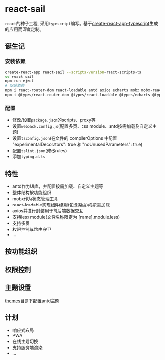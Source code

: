 # react-sail

`react`的种子工程, 采用`typescript`编写。基于[create-react-app-typescript](https://github.com/wmonk/create-react-app-typescript)生成的应用而深度定制。

## 诞生记
### 安装依赖
```bash
create-react-app react-sail --scripts-version=react-scripts-ts
cd react-sail
npm run eject
# 安装依赖
npm i react-router-dom react-loadable antd axios echarts mobx mobx-react lodash history -S
npm i @types/react-router-dom @types/react-loadable @types/echarts @types/lodash less-vars-to-js less less-loader cross-env ts-import-plugin -D
```

### 配置
+ 修改/设置`package.json`的scripts、proxy等
+ 设置`webpack.config.js`(配置多页、css module、antd按需加载及自定义主题)
+ 设置`tsconfig.json`(在文件的 compilerOptions 中配置 "experimentalDecorators": true 和 "noUnusedParameters": true)
+ 配置`tslint.json`(修改rules)
+ 添加`typing.d.ts`

## 特性
+ antd作为UI库，并配置按需加载、自定义主题等
+ 整体结构按功能组织
+ mobx作为状态管理工具
+ react-loadable实现组件级别(包含路由)的按需加载
+ axios并进行封装用于前后端数据交互
+ 支持less module(文件名称限定为 [name].module.less)
+ 支持多页
+ 权限控制与路由守卫
+ ...

## 按功能组织

## 权限控制

## 主题设置
[themes]('./themes')目录下配置antd主题

## 计划
+ 响应式布局
+ PWA
+ 在线主题切换
+ 支持服务端渲染
+ ...